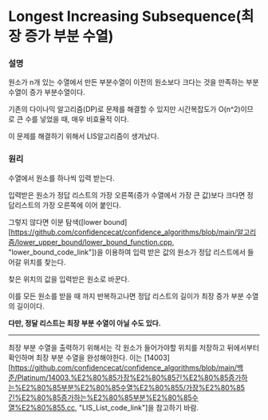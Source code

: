 # Longest Increasing Subsequence(최장 증가 부분 수열)


### 설명


원소가 n개 있는 수열에서 만든 부분수열이 이전의 원소보다 크다는 것을 만족하는 부분수열이 증가 부분수열이다.


기존의 다이나믹 알고리즘(DP)로 문제를 해결할 수 있지만 시간복잡도가 O(n^2)이므로 큰 수를 넣었을 때, 매우 비효율적 이다.


이 문제를 해결하기 위해서 LIS알고리즘이 생겨났다.


### 원리

수열에서 원소를 하나씩 입력 받는다.


입력받은 원소가 정답 리스트의 가장 오른쪽(증가 수열에서 가장 큰 값)보다 크다면 정답리스트의 가장 오른쪽에 이어 붙인다.


그렇지 않다면 이분 탐색([lower bound][https://github.com/confidencecat/confidence_algorithms/blob/main/알고리즘/lower_upper_bound/lower_bound_function.cpp, "lower_bound_code_link"])을 이용하여 입력 받은 값의 원소가 정답 리스트에서 들어갈 위치를 찾는다.


찾은 위치의 값을 입력받은 원소로 바꾼다.


이를 모든 원소를 받을 때 까지 반복하고나면 정답 리스트의 길이가 최장 증가 부분 수열의 길이이다.


__다만, 정달 리스트는 최장 부분 수열이 아닐 수도 있다.__
* * *
최장 부분 수열을 출력하기 위해서는 각 원소가 들어가야할 위치를 저장하고 뒤에서부터 확인하며 최장 부분 수열을 완성해야한다.
이는 [14003][https://github.com/confidencecat/confidence_algorithms/blob/main/백준/Platinum/14003.%E2%80%85가장%E2%80%85긴%E2%80%85증가하는%E2%80%85부분%E2%80%85수열%E2%80%855/가장%E2%80%85긴%E2%80%85증가하는%E2%80%85부분%E2%80%85수열%E2%80%855.cc, "LIS_List_code_link"]을 참고하기 바람.
